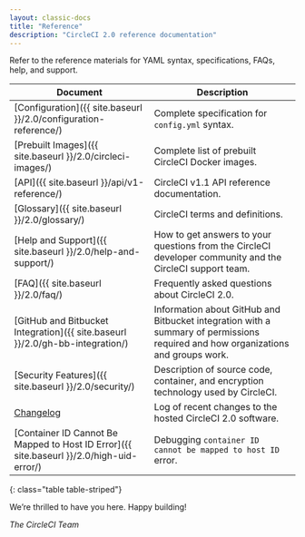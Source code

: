 ```yaml
---
layout: classic-docs
title: "Reference"
description: "CircleCI 2.0 reference documentation"
---
```


Refer to the reference materials for YAML syntax, specifications, FAQs, help, and support.

Document | Description
----|----------
[Configuration]({{ site.baseurl }}/2.0/configuration-reference/) | Complete specification for `config.yml` syntax.
[Prebuilt Images]({{ site.baseurl }}/2.0/circleci-images/) | Complete list of prebuilt CircleCI Docker images.
[API]({{ site.baseurl }}/api/v1-reference/) | CircleCI v1.1 API reference documentation.
[Glossary]({{ site.baseurl }}/2.0/glossary/) | CircleCI terms and definitions.
[Help and Support]({{ site.baseurl }}/2.0/help-and-support/) | How to get answers to your questions from the CircleCI developer community and the CircleCI support team.
[FAQ]({{ site.baseurl }}/2.0/faq/) | Frequently asked questions about CircleCI 2.0.
[GitHub and Bitbucket Integration]({{ site.baseurl }}/2.0/gh-bb-integration/) | Information about GitHub and Bitbucket integration with a summary of permissions required and how organizations and groups work.
[Security Features]({{ site.baseurl }}/2.0/security/) | Description of source code, container, and encryption technology used by CircleCI.
[Changelog](https://circleci.com/changelog/) | Log of recent changes to the hosted CircleCI 2.0 software.
[Container ID Cannot Be Mapped to Host ID Error]({{ site.baseurl }}/2.0/high-uid-error/) | Debugging `container ID cannot be mapped to host ID` error.
{: class="table table-striped"}

We’re thrilled to have you here. Happy building!

_The CircleCI Team_
